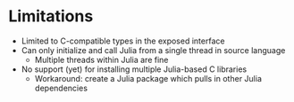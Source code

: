 # Limitations

- Limited to C-compatible types in the exposed interface
- Can only initialize and call Julia from a single thread in source language
  - Multiple threads within Julia are fine
- No support (yet) for installing multiple Julia-based C libraries
  - Workaround: create a Julia package which pulls in other Julia dependencies
